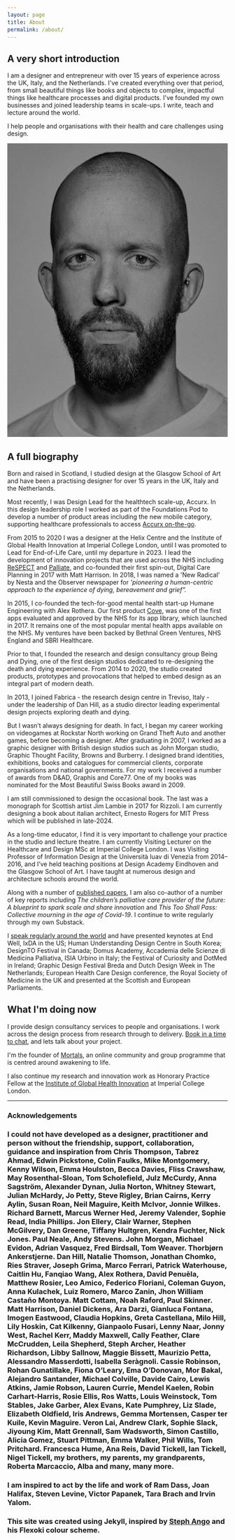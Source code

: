 ```yaml
---
layout: page
title: About
permalink: /about/
---
```


## A very short introduction

I am a designer and entrepreneur with over 15 years of experience across the UK, Italy, and the Netherlands. I've created everything over that period, from small beautiful things like books and objects to complex, impactful things like healthcare processes and digital products. I've founded my own businesses and joined leadership teams in scale-ups. I write, teach and lecture around the world.  

I help people and organisations with their health and care challenges using design.

![ivor](/images/ivor-fabrica.jpeg)

## A full biography

Born and raised in Scotland, I studied design at the Glasgow School of Art and have been a practising designer for over 15 years in the UK, Italy and the Netherlands. 

Most recently, I was Design Lead for the healthtech scale-up, Accurx. In this design leadership role I worked as part of the Foundations Pod to develop a number of product areas including the new mobile category, supporting healthcare professionals to access [Accurx on-the-go](/accurx).

From 2015 to 2020 I was a designer at the Helix Centre and the Institute of Global Health Innovation at Imperial College London, until I was promoted to Lead for End-of-Life Care, until my departure in 2023. I lead the development of innovation projects that are used across the NHS including [ReSPECT](/respect) and [Palliate](/palliate), and co-founded their first spin-out, Digital Care Planning in 2017 with Matt Harrison. In 2018, I was named a 'New Radical' by Nesta and the Observer newspaper for *'pioneering a human-centric approach to the experience of dying, bereavement and grief".*

In 2015, I co-founded the tech-for-good mental health start-up Humane Engineering with Alex Rothera. Our first product [Cove](/cove), was one of the first apps evaluated and approved by the NHS for its app library, which launched in 2017. It remains one of the most popular mental health apps available on the NHS. My ventures have been backed by Bethnal Green Ventures, NHS England and SBRI Healthcare.

Prior to that, I founded the research and design consultancy group Being and Dying, one of the first design studios dedicated to re-designing the death and dying experience. From 2014 to 2020, the studio created products, prototypes and provocations that helped to embed design as an integral part of modern death.

In 2013, I joined Fabrica - the research design centre in Treviso, Italy - under the leadership of Dan Hill, as a studio director leading experimental design projects exploring death and dying.

But I wasn’t always designing for death. In fact, I began my career working on videogames at Rockstar North working on Grand Theft Auto and another games, before becoming a designer. After graduating in 2007, I worked as a graphic designer with British design studios such as John Morgan studio, Graphic Thought Facility, Browns and Burberry. I designed brand identities, exhibitions, books and catalogues for commercial clients, corporate organisations and national governments. For my work I received a number of awards from D&AD, Graphis and Core77. One of my books was nominated for the Most Beautiful Swiss Books award in 2009. 

I am still commissioned to design the occasional book. The last was a monograph for Scottish artist Jim Lambie in 2017 for Rizzoli. I am currently designing a book about italian architect, Ernesto Rogers for MIT Press which will be published in late-2024.

As a long-time educator, I find it is very important to challenge your practice in the studio and lecture theatre. I am currently Visiting Lecturer on the Healthcare and Design MSc at Imperial College London. I was Visiting Professor of Information Design at the Università Iuav di Venezia from 2014–2016, and I’ve held teaching positions at Design Academy Eindhoven and the Glasgow School of Art. I have taught at numerous design and architecture schools around the world.

Along with a number of [published papers](/writing), I am also co-author of a number of key reports including *The children’s palliative care provider of the future: A blueprint to spark scale and share innovation* and *This Too Shall Pass: Collective mourning in the age of Covid-19*. I continue to write regularly through my own Substack.

I [speak regularly around the world](/talks) and have presented keynotes at End Well, IxDA in the US; Human Understanding Design Centre in South Korea; DesignTO Festival in Canada; Domus Academy, Accademia delle Scienze di Medicina Palliativa, ISIA Urbino in Italy; the Festival of Curiosity and DotMed in Ireland; Graphic Design Festival Breda and Dutch Design Week in The Netherlands; European Health Care Design conference, the Royal Society of Medicine in the UK and presented at the Scottish and European Parliaments.

## What I'm doing now

I provide design consultancy services to people and organisations. I work across the design process from research through to delivery. [Book in a time to chat](https://calendar.app.google/eDsLXNgaPjUK1VFi8), and lets talk about your project. 

I'm the founder of [Mortals](http://mortals.community), an online community and group programme that is centred around awakening to life. 

I also continue my research and innovation work as Honorary Practice Fellow at the [Institute of Global Health Innovation](https://www.imperial.ac.uk/global-health-innovation/) at Imperial College London.

---

### Acknowledgements   
### I could not have developed as a designer, practitioner and person without the friendship, support, collaboration, guidance and inspiration from Chris Thompson, Tabrez Ahmad, Edwin Pickstone, Colin Faulks, Mike Montgomery, Kenny Wilson, Emma Houlston, Becca Davies, Fliss Crawshaw, May Rosenthal-Sloan, Tom Scholefield, Julz McCurdy, Anna Sagström, Alexander Dynan, Julia Norton, Whitney Stewart, Julian McHardy, Jo Petty, Steve Rigley, Brian Cairns, Kerry Aylin, Susan Roan, Neil Maguire, Keith McIvor, Jonnie Wilkes. Richard Barnett, Marcus Werner Hed, Jeremy Valender, Sophie Read, India Phillips. Jon Ellery, Clair Warner, Stephen McGilvery, Dan Greene, Tiffany Hultgren, Kendra Fuchter, Nick Jones. Paul Neale, Andy Stevens. John Morgan, Michael Evidon, Adrian Vasquez, Fred Birdsall, Tom Weaver. Thorbjørn Ankerstjerne. Dan Hill, Natalie Thomson, Jonathan Chomko, Ries Straver, Joseph Grima, Marco Ferrari, Patrick Waterhouse, Caitlin Hu, Fanqiao Wang, Alex Rothera, David Penuēla, Matthew Rosier, Leo Amico, Federico Floriani, Coleman Guyon, Anna Kulachek, Luiz Romero, Marco Zanin, Jhon William Castaño Montoya. Matt Cottam, Noah Raford, Paul Skinner. Matt Harrison, Daniel Dickens, Ara Darzi, Gianluca Fontana, Imogen Eastwood, Claudia Hopkins, Greta Castellana, Milo Hill, Lily Hoskin, Cat Kilkenny, Gianpaolo Fusari, Lenny Naar, Jonny West, Rachel Kerr, Maddy Maxwell, Cally Feather, Clare McCrudden, Leila Shepherd, Steph Archer, Heather Richardson, Libby Sallnow, Maggie Bissett, Maurizio Petta, Alessandro Masserdotti, Isabella Seràgnoli. Cassie Robinson, Rohan Gunatillake, Fiona O’Leary, Ema O’Donovan, Mor Bakal, Alejandro Santander, Michael Colville, Davide Cairo, Lewis Atkins, Jamie Robson, Lauren Currie, Mendel Kaelen, Robin Carhart-Harris, Rosie Ellis, Ros Watts, Louis Weinstock, Tom Stables, Jake Garber, Alex Evans, Kate Pumphrey, Liz Slade, Elizabeth Oldfield, Iris Andrews, Gemma Mortensen, Casper ter Kuile, Kevin Maguire. Veron Lai, Andrew Clark, Sophie Slack, Jiyoung Kim, Matt Grennall, Sam Wadsworth, Simon Castillo, Alicia Gomez, Stuart Pittman, Emma Walker, Phil Wills, Tom Pritchard. Francesca Hume, Ana Reis, David Tickell, Ian Tickell, Nigel Tickell, my brothers, my parents, my grandparents, Roberta Marcaccio, Alba and many, many more.  

### I am inspired to act by the life and work of Ram Dass, Joan Halifax, Steven Levine, Victor Papanek, Tara Brach and Irvin Yalom.

### This site was created using Jekyll, inspired by [Steph Ango](https://stephango.com) and his Flexoki colour scheme.

